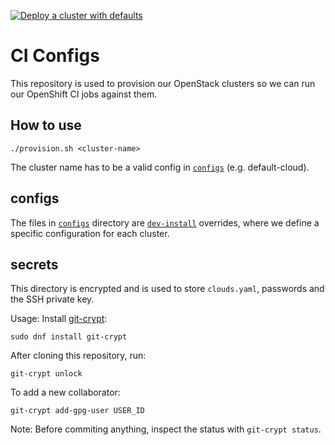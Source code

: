 [![Deploy a cluster with defaults](https://github.com/shiftstack/ci-configs/actions/workflows/deploy-default-cloud.yaml/badge.svg)](https://github.com/shiftstack/ci-configs/actions/workflows/deploy-default-cloud.yaml)

# CI Configs

This repository is used to provision our OpenStack clusters so we can run our OpenShift CI jobs
against them.

## How to use

```
./provision.sh <cluster-name>
```

The cluster name has to be a valid config in  [`configs`](./configs) (e.g. default-cloud).

## configs

The files in [`configs`](./configs) directory are [`dev-install`](https://github.com/shiftstack/dev-install) overrides,
where we define a specific configuration for each cluster.

## secrets

This directory is encrypted and is used to store `clouds.yaml`, passwords and the SSH private key.

Usage:
Install [git-crypt](https://github.com/AGWA/git-crypt):
```
sudo dnf install git-crypt
```

After cloning this repository, run:
```
git-crypt unlock
```

To add a new collaborator:
```
git-crypt add-gpg-user USER_ID
```

Note: Before commiting anything, inspect the status with `git-crypt status`.
